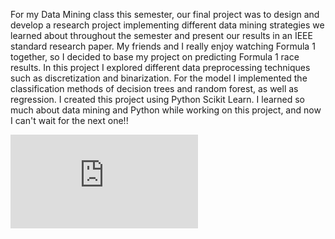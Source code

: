 <html>
<body>
  <p>For my Data Mining class this semester, our final project was to design and develop a research project implementing
  different data mining strategies we learned about throughout the semester and present our results in an IEEE standard
  research paper. My friends and I really enjoy watching Formula 1 together, so I decided to base my project on predicting
  Formula 1 race results. In this project I explored different data preprocessing techniques such as discretization and 
  binarization. For the model I implemented the classification methods of decision trees and random forest, as well 
  as regression. I created this project using Python Scikit Learn. I learned so much about data mining and Python while working 
  on this project, and now I can&apos;t wait for the next one!!</p>
  <iframe src="https://raw.githubusercontent.com/taylor-clark6/MyWebsite/master/MiningThePodium.docx.pdf?dl=0" frameborder="0"></iframe>
</body>
</html>
